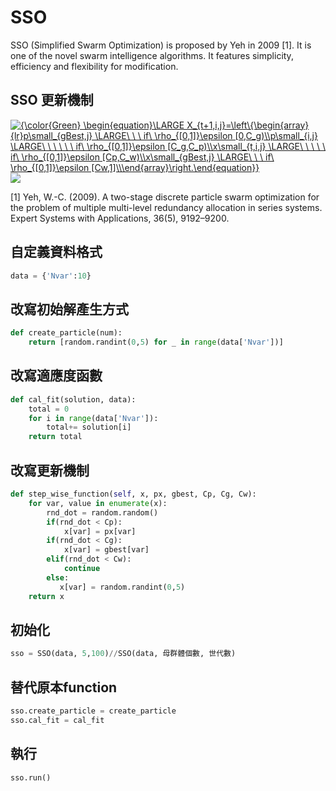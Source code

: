 # SSO
SSO (Simplified Swarm Optimization) is proposed by Yeh in 2009 [1]. It is one of the novel swarm intelligence algorithms. It features simplicity, efficiency and flexibility for modification.

## SSO 更新機制
<a href="https://www.codecogs.com/eqnedit.php?latex={\color{Green}&space;\begin{equation}\LARGE&space;X_{t&plus;1,i,j}=\left\{\begin{array}{lr}p\small_{gBest,j}&space;\LARGE\&space;\&space;\&space;if\&space;\rho_{[0,1]}\epsilon&space;[0,C_g)\\p\small_{i,j}&space;\LARGE\&space;\&space;\&space;\&space;\&space;\&space;if\&space;\rho_{[0,1]}\epsilon&space;[C_g,C_p)\\x\small_{t,i,j}&space;\LARGE\&space;\&space;\&space;\&space;\&space;if\&space;\rho_{[0,1]}\epsilon&space;[Cp,C_w)\\x\small_{gBest,j}&space;\LARGE\&space;\&space;\&space;if\&space;\rho_{[0,1]}\epsilon&space;[Cw,1]\\\end{array}\right.\end{equation}}" target="_blank"><img src="https://latex.codecogs.com/svg.latex?{\color{Green}&space;\begin{equation}\LARGE&space;X_{t&plus;1,i,j}=\left\{\begin{array}{lr}p\small_{gBest,j}&space;\LARGE\&space;\&space;\&space;if\&space;\rho_{[0,1]}\epsilon&space;[0,C_g)\\p\small_{i,j}&space;\LARGE\&space;\&space;\&space;\&space;\&space;\&space;if\&space;\rho_{[0,1]}\epsilon&space;[C_g,C_p)\\x\small_{t,i,j}&space;\LARGE\&space;\&space;\&space;\&space;\&space;if\&space;\rho_{[0,1]}\epsilon&space;[Cp,C_w)\\x\small_{gBest,j}&space;\LARGE\&space;\&space;\&space;if\&space;\rho_{[0,1]}\epsilon&space;[Cw,1]\\\end{array}\right.\end{equation}}" title="{\color{Green} \begin{equation}\LARGE X_{t+1,i,j}=\left\{\begin{array}{lr}p\small_{gBest,j} \LARGE\ \ \ if\ \rho_{[0,1]}\epsilon [0,C_g)\\p\small_{i,j} \LARGE\ \ \ \ \ \ if\ \rho_{[0,1]}\epsilon [C_g,C_p)\\x\small_{t,i,j} \LARGE\ \ \ \ \ if\ \rho_{[0,1]}\epsilon [Cp,C_w)\\x\small_{gBest,j} \LARGE\ \ \ if\ \rho_{[0,1]}\epsilon [Cw,1]\\\end{array}\right.\end{equation}}" /></a>
![](https://i.imgur.com/RYayQ1m.png)

[1] Yeh, W.-C. (2009). A two-stage discrete particle swarm optimization for the problem of multiple multi-level redundancy allocation in series systems. Expert Systems with Applications, 36(5), 9192–9200. 

## 自定義資料格式
```python
data = {'Nvar':10} 
```
## 改寫初始解產生方式
```python
def create_particle(num):
    return [random.randint(0,5) for _ in range(data['Nvar'])]
```
## 改寫適應度函數
```python
def cal_fit(solution, data):
    total = 0
    for i in range(data['Nvar']):    
        total+= solution[i]
    return total 
```
## 改寫更新機制
```python
def step_wise_function(self, x, px, gbest, Cp, Cg, Cw):
    for var, value in enumerate(x):
        rnd_dot = random.random()
        if(rnd_dot < Cp):
            x[var] = px[var]
        if(rnd_dot < Cg):
            x[var] = gbest[var]
        elif(rnd_dot < Cw):
            continue
        else:
           x[var] = random.randint(0,5)
    return x
```
## 初始化
```python
sso = SSO(data, 5,100)//SSO(data, 母群體個數, 世代數)
```
## 替代原本function
```python
sso.create_particle = create_particle
sso.cal_fit = cal_fit
```
## 執行
```python
sso.run()
```



